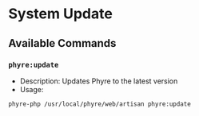 # System Update

## Available Commands

### `phyre:update`
- Description: Updates Phyre to the latest version
- Usage: 
```
phyre-php /usr/local/phyre/web/artisan phyre:update
```
